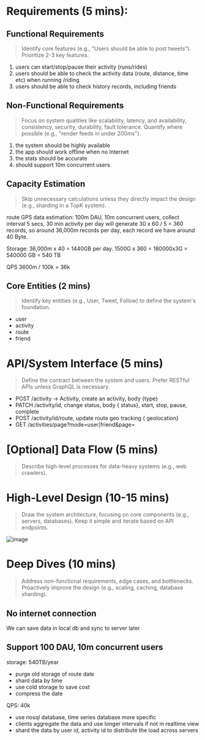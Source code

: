 # Requirements (5 mins):

## Functional Requirements

> Identify core features (e.g., "Users should be able to post tweets"). Prioritize 2-3 key features.

1. users can start/stop/pause their activity (runs/rides)
2. users should be able to check the activity data (route, distance, time etc) when running /riding
3. users should be able to check history records, including friends

## Non-Functional Requirements

> Focus on system qualities like scalability, latency, and availability, consistency, security, durability, fault tolerance. Quantify where possible (e.g., "render feeds in under 200ms").

1. the system should be highly available
2. the app should work offline when no Internet
3. the stats should be accurate
4. should support 10m concurrent users

## Capacity Estimation

> Skip unnecessary calculations unless they directly impact the design (e.g., sharding in a TopK system).

route GPS data estimation: 100m DAU, 10m concurrent users, collect interval 5 secs, 30 min activity per day will generate 30 x 60 / 5 = 360 records,  so around 36,000m records per day, each record we have around 40 Byte.

Storage: 36,000m x 40 = 1440GB per day.  1500G x 360 = 180000x3G = 540000 GB = 540 TB

QPS 3600m / 100k = 36k

## Core Entities (2 mins)

>  Identify key entities (e.g., User, Tweet, Follow) to define the system's foundation.

- user
- activity
- route
- friend

# API/System Interface (5 mins)

> Define the contract between the system and users. Prefer RESTful APIs unless GraphQL is necessary.

- POST /activity -> Activity, create an activity, body {type}
- PATCH /activity/id, change status, body { status}, start, stop, pause, complete
- POST /activity/id/route, update route geo tracking { geolocation}
- GET /activities/page?mode=user|friend&page=

# [Optional] Data Flow (5 mins)

> Describe high-level processes for data-heavy systems (e.g., web crawlers).

# High-Level Design (10-15 mins)

> Draw the system architecture, focusing on core components (e.g., servers, databases). Keep it simple and iterate based on API endpoints.

![image](https://github.com/user-attachments/assets/68ced8bb-4916-49f8-a3cd-8d56576a1688)


# Deep Dives (10 mins)

> Address non-functional requirements, edge cases, and bottlenecks. Proactively improve the design (e.g., scaling, caching, database sharding).

## No internet connection

We can save data in local db and sync to server later

## Support 100 DAU, 10m concurrent users

storage: 540TB/year

- purge old storage of route date
- shard data by time
-  use cold storage to save cost
-  compress the date

QPS: 40k

- use nosql database, time series database more specific 
- clients aggregate the data and use longer intervals if not in realtime view
- shard the data by user id, activity id to distribute the load across servers


